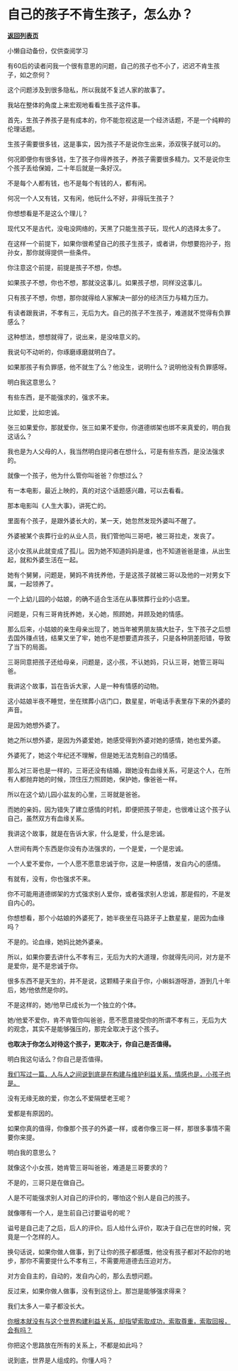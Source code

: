# 自己的孩子不肯生孩子，怎么办？

[**返回列表页**](/gzh/记忆承载3)

小懒自动备份，仅供查阅学习

有60后的读者问我一个很有意思的问题，自己的孩子也不小了，迟迟不肯生孩子，如之奈何？  

  

这个问题涉及到很多隐私，所以我就不复述人家的故事了。  

  

我站在整体的角度上来宏观地看看生孩子这件事。

  

首先，生孩子养孩子是有成本的，你不能忽视这是一个经济话题，不是一个纯粹的伦理话题。

  

生孩子需要很多钱，这是事实，因为孩子不是说你生出来，添双筷子就可以的。  

  

何况即便你有很多钱，生了孩子你得养孩子，养孩子需要很多精力。又不是说你生个孩子丢给保姆，二十年后就是一条好汉。

  

不是每个人都有钱，也不是每个有钱的人，都有闲。  

  

何况一个人又有钱，又有闲，他玩什么不好，非得玩生孩子？

  

你想想看是不是这么个理儿？  

  

现代又不是古代，没电没网络的，天黑了只能生孩子玩，现代人的选择太多了。

  

在这样一个前提下，如果你很希望自己的孩子生孩子，或者讲，你想要抱孙子，抱孙女，那你就得提供一些条件。  

  

你注意这个前提，前提是孩子不想，你想。

  

如果孩子不想，你也不想，那就没这事儿。如果孩子想，同样没这事儿。  

  

只有孩子不想，你想，那你就得给人家解决一部分的经济压力与精力压力。

  

有读者跟我讲，不孝有三，无后为大。自己的孩子不生孩子，难道就不觉得有负罪感么？  

  

这种想法，想想就得了，说出来，是没啥意义的。  

  

我说句不动听的，你琢磨琢磨就明白了。  

  

如果那孩子有负罪感，他不就生了么？他没生，说明什么？说明他没有负罪感呀。  

  

明白我这意思么？  

  

有些东西，是不能强求的，强求不来。

  

比如爱，比如忠诚。  

  

张三如果爱你，那就爱你，张三如果不爱你，你道德绑架也绑不来真爱的，明白我这话么？

  

我也是为人父母的人，我当然明白提问者在想什么，可是有些东西，是没法强求的。

  

就像一个孩子，他为什么管你叫爸爸？你想过么？  

  

有一本电影，最近上映的，真的对这个话题感兴趣，可以去看看。

  

那本电影叫《人生大事》，讲死亡的。

  

里面有个孩子，是跟外婆长大的，某一天，她忽然发现外婆叫不醒了。  

  

外婆被某个丧葬行业的从业人员，我们管他叫三哥吧，被三哥拉走，发丧了。  

  

这小女孩从此就变成了孤儿。因为她不知道妈妈是谁，也不知道爸爸是谁，从出生起，就和外婆生活在一起。  

  

她有个舅舅，问题是，舅妈不肯抚养他，于是这孩子就被三哥以及他的一对男女下属，一起领养了。  

  

一个上幼儿园的小姑娘，的确不适合生活在从事殡葬行业的小店里。  

  

问题是，只有三哥肯抚养她，关心她，照顾她，并顾及她的情感。

  

那么后来，小姑娘的亲生母亲出现了，她当年被男朋友搞大肚子，生下孩子之后想去国外赚点钱，结果又坐了牢，她也不是想要遗弃孩子，只是各种阴差阳错，导致了当下的局面。  

  

三哥同意把孩子还给母亲，问题是，这小孩，不认她妈，只认三哥，她管三哥叫爸。

  

我讲这个故事，旨在告诉大家，人是一种有情感的动物。  

  

这小姑娘半夜不睡觉，坐在殡葬小店门口，数星星，听电话手表里存下来的外婆的声音。  

  

是因为她想外婆了。

  

她之所以想外婆，是因为外婆爱她，她感受得到外婆对她的感情，她也爱外婆。  

  

外婆死了，她这个年纪还不理解，但是她无法克制自己的情感。  

  

那么对三哥也是一样的，三哥还没有结婚，跟她没有血缘关系，可是这个人，在所有人都抛弃她的时候，顶住压力照顾她，保护她，像爸爸一样。  

  

所以在这个幼儿园小盆友的心里，三哥就是爸爸。

  

而她的亲妈，因为错失了建立感情的时机，即便把孩子带走，也很难让这个孩子认自己，虽然双方有血缘关系。  

  

我讲这个故事，就是在告诉大家，什么是爱，什么是忠诚。  

  

人世间有两个东西是你没有办法强求的，一个是爱，一个是忠诚。  

  

一个人爱不爱你，一个人愿不愿意忠诚于你，这是一种感情，发自内心的感情。  

  

有就有，没有，你也强求不来。  

  

你不可能用道德绑架的方式强求别人爱你，或者强求别人忠诚，那是假的，不是发自内心的。  

  

你想想看，那个小姑娘的外婆死了，她半夜坐在马路牙子上数星星，是因为血缘吗？

  

不是的。论血缘，她妈比她外婆亲。

  

所以，如果你要去讲什么不孝有三，无后为大的大道理，你就得先问问，对方是不是爱你，是不是忠诚于你。  

  

很多东西不是天生的，并不是说，这颗精子来自于你，小蝌蚪游呀游，游到几十年后，她/他依然是你的。  

  

不是这样的，她/他早已成长为一个独立的个体。

  

她/他爱不爱你，肯不肯管你叫爸爸，愿不愿意接受你的所谓不孝有三，无后为大的观念，其实不是能够强压的，那完全取决于这个孩子。

  

 **也取决于你怎么对待这个孩子，更取决于，你自己是否值得。**

  

明白我这句话么？你自己是否值得。  

  

[我们写过一篇，人与人之间说到底是在构建与维护利益关系，情感也是，小孩子也是。](http://mp.weixin.qq.com/s?__biz=MzU3NDc5Nzc0NQ==&mid=2247518802&idx=1&sn=bbab643ae1ac434e1a5df02a86f52cb4&chksm=fd2e288cca59a19a9063ea2305aa8cba2f95666d72fd5d83248f808a61d11922b1ac6b39d6f1&scene=21#wechat_redirect)  

  

没有无缘无故的爱，你怎么不爱隔壁老王呢？  

  

爱都是有原因的。  

  

如果你真的值得，你像那个孩子的外婆一样，或者你像三哥一样，那很多事情不需要你来提。

  

明白我的意思么？

  

就像这个小女孩，她肯管三哥叫爸爸，难道是三哥要求的？  

  

不是的，三哥只是在做自己。

  

人是不可能强求别人对自己的评价的，哪怕这个别人是自己的孩子。  

  

就像哪有一个人，是生前自己讨要谥号的呢？

  

谥号是自己走了之后，后人的评价。后人给什么评价，取决于自己在世的时候，究竟是一个怎样的人。  

  

换句话说，如果你做人做事，到了让你的孩子都感慨，他没有孩子都对不起你的地步，那你不需要提什么不孝有三，不需要用道德去压迫对方。  

  

对方会自主的，自动的，发自内心的，那么去想问题。

  

反过来，如果你做人做事，没有到这份上。那岂是能够强求得来？

  

我们太多人一辈子都没长大。

  

[你根本就没有与这个世界构建利益关系，却指望索取成功，索取尊重，索取回报，会有吗？  
](http://mp.weixin.qq.com/s?__biz=MzU3NDc5Nzc0NQ==&mid=2247518802&idx=1&sn=bbab643ae1ac434e1a5df02a86f52cb4&chksm=fd2e288cca59a19a9063ea2305aa8cba2f95666d72fd5d83248f808a61d11922b1ac6b39d6f1&scene=21#wechat_redirect)

  

你把这个思路放在所有的关系上，不都是如此吗？  

  

说到底，世界是人组成的。你懂人吗？

